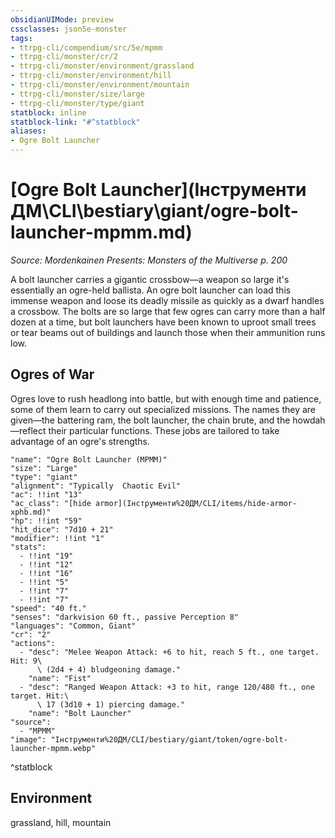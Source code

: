 ```yaml
---
obsidianUIMode: preview
cssclasses: json5e-monster
tags:
- ttrpg-cli/compendium/src/5e/mpmm
- ttrpg-cli/monster/cr/2
- ttrpg-cli/monster/environment/grassland
- ttrpg-cli/monster/environment/hill
- ttrpg-cli/monster/environment/mountain
- ttrpg-cli/monster/size/large
- ttrpg-cli/monster/type/giant
statblock: inline
statblock-link: "#^statblock"
aliases:
- Ogre Bolt Launcher
---
```

# [Ogre Bolt Launcher](Інструменти ДМ\CLI\bestiary\giant/ogre-bolt-launcher-mpmm.md)
*Source: Mordenkainen Presents: Monsters of the Multiverse p. 200*  

A bolt launcher carries a gigantic crossbow—a weapon so large it's essentially an ogre-held ballista. An ogre bolt launcher can load this immense weapon and loose its deadly missile as quickly as a dwarf handles a crossbow. The bolts are so large that few ogres can carry more than a half dozen at a time, but bolt launchers have been known to uproot small trees or tear beams out of buildings and launch those when their ammunition runs low.

## Ogres of War

Ogres love to rush headlong into battle, but with enough time and patience, some of them learn to carry out specialized missions. The names they are given—the battering ram, the bolt launcher, the chain brute, and the howdah—reflect their particular functions. These jobs are tailored to take advantage of an ogre's strengths.

```statblock
"name": "Ogre Bolt Launcher (MPMM)"
"size": "Large"
"type": "giant"
"alignment": "Typically  Chaotic Evil"
"ac": !!int "13"
"ac_class": "[hide armor](Інструменти%20ДМ/CLI/items/hide-armor-xphb.md)"
"hp": !!int "59"
"hit_dice": "7d10 + 21"
"modifier": !!int "1"
"stats":
  - !!int "19"
  - !!int "12"
  - !!int "16"
  - !!int "5"
  - !!int "7"
  - !!int "7"
"speed": "40 ft."
"senses": "darkvision 60 ft., passive Perception 8"
"languages": "Common, Giant"
"cr": "2"
"actions":
  - "desc": "Melee Weapon Attack: +6 to hit, reach 5 ft., one target. Hit: 9\
      \ (2d4 + 4) bludgeoning damage."
    "name": "Fist"
  - "desc": "Ranged Weapon Attack: +3 to hit, range 120/480 ft., one target. Hit:\
      \ 17 (3d10 + 1) piercing damage."
    "name": "Bolt Launcher"
"source":
  - "MPMM"
"image": "Інструменти%20ДМ/CLI/bestiary/giant/token/ogre-bolt-launcher-mpmm.webp"
```
^statblock

## Environment

grassland, hill, mountain